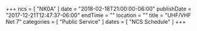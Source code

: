 +++
ncs = [ "NK0A" ]
date = "2018-02-18T21:00:00-06:00"
publishDate = "2017-12-21T12:47:37-06:00"
endTime = ""
location = ""
title = "UHF/VHF Net 7"
categories = [ "Public Service" ]
dates = [ "NCS Schedule" ]
+++
